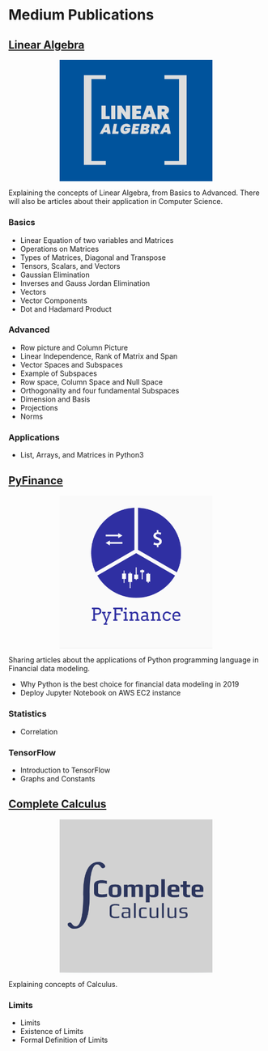 # Medium Publications

## [Linear Algebra](https://medium.com/linear-algebra)

<img style=" display: block;
     max-width: 60%;
    height: auto;
    margin: auto;
    float: none!important;" src="Linear Algebra/Logo/linalg.png"
    alt ="publication-logo"/>  
    

Explaining the concepts of Linear Algebra, from Basics to Advanced. There will also be articles about their application in Computer Science. 

### Basics

* Linear Equation of two variables and Matrices
* Operations on Matrices
* Types of Matrices, Diagonal and Transpose
* Tensors, Scalars, and Vectors
* Gaussian Elimination
* Inverses and Gauss Jordan Elimination
* Vectors
* Vector Components
* Dot and Hadamard Product

### Advanced

* Row picture and Column Picture
* Linear Independence, Rank of Matrix and Span
* Vector Spaces and Subspaces
* Example of Subspaces
* Row space, Column Space and Null Space  
* Orthogonality and four fundamental Subspaces  
* Dimension and Basis  
* Projections  
* Norms  

### Applications

* List, Arrays, and Matrices in Python3  

## [PyFinance](https://medium.com/pyfinance)

<img style=" display: block;
     max-width: 60%;
    height: auto;
    margin: auto;
    float: none!important;" src="PyFinance/Logo/pyfin2.png"
    alt ="publication-logo"/>  

Sharing articles about the applications of Python programming language in Financial data modeling.

* Why Python is the best choice for financial data modeling in 2019
* Deploy Jupyter Notebook on AWS EC2 instance  
    
### Statistics  
* Correlation  

### TensorFlow
* Introduction to TensorFlow  
* Graphs and Constants
  
## [Complete Calculus](https://medium.com/complete-calculus)   

<img style=" display: block;
     max-width: 60%;
    height: auto;
    margin: auto;
    float: none!important;" src="Complete Calculus/Logo/cal2.png"
    alt ="publication-logo"/>  

Explaining concepts of Calculus.

### Limits
* Limits
* Existence of Limits
* Formal Definition of Limits

